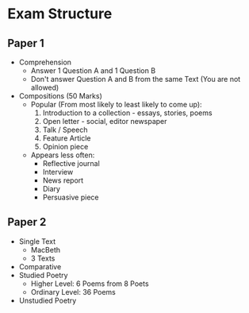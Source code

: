 # Exam Structure
## Paper 1
- Comprehension
    - Answer 1 Question A and 1 Question B
    - Don't answer Question A and B from the same Text (You are not allowed)
- Compositions (50 Marks)
  - Popular (From most likely to least likely to come up):
    1. Introduction to a collection - essays, stories, poems
    2. Open letter - social, editor newspaper
    3. Talk / Speech
    4. Feature Article
    5. Opinion piece
  - Appears less often:
    - Reflective journal
    - Interview
    - News report
    - Diary
    - Persuasive piece

## Paper 2
- Single Text
    - MacBeth
    - 3 Texts
- Comparative
- Studied Poetry
    - Higher Level: 6 Poems from 8 Poets
    - Ordinary Level: 36 Poems
- Unstudied Poetry
